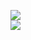 [![](https://img.shields.io/badge/Made%20With-Github%20Spray-lightgrey.svg?style=for-the-badge&logo=github)](https://github.com/Annihil/github-spray#24479)  
[![](https://i.imgur.com/2DrTn0Z.gif)](https://github.com/Annihil/github-spray)